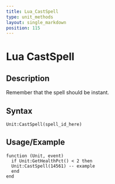 ```yaml
---
title: Lua_CastSpell
type: unit_methods
layout: single_markdown
position: 115
---
```


# Lua CastSpell

## Description

Remember that the spell should be instant.

## Syntax

```
Unit:CastSpell(spell_id_here)
```

## Usage/Example

```
function (Unit, event)
  if Unit:GetHealthPct() < 2 then
  Unit:CastSpell(14561) -- example
  end
end
```
